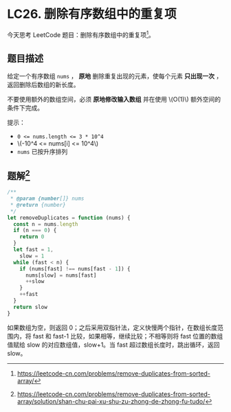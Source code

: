 # LC26. 删除有序数组中的重复项

今天思考 LeetCode 题目：删除有序数组中的重复项[^fn:1]。

## 题目描述

给定一个有序数组 `nums` ， **原地** 删除重复出现的元素，使每个元素 **只出现一次** ，返回删除后数组的新长度。

不要使用额外的数组空间，必须 **原地修改输入数组** 并在使用 \\(O(1)\\) 额外空间的条件下完成。

提示：

- `0 <= nums.length <= 3 * 10^4`
- \\(-10^4 <= nums[i] <= 10^4\\)
- `nums` 已按升序排列

## 题解[^fn:2]

```js
/**
 * @param {number[]} nums
 * @return {number}
 */
let removeDuplicates = function (nums) {
  const n = nums.length
  if (n === 0) {
    return 0
  }
  let fast = 1,
    slow = 1
  while (fast < n) {
    if (nums[fast] !== nums[fast - 1]) {
      nums[slow] = nums[fast]
      ++slow
    }
    ++fast
  }
  return slow
}
```

如果数组为空，则返回 0；之后采用双指针法，定义快慢两个指针，在数组长度范围内，将 fast 和 fast-1 比较，如果相等，继续比较；不相等则将 fast 位置的数组值赋给 slow 的对应数组值，slow+1。当 fast 超过数组长度时，跳出循环，返回 slow。

[^fn:1]: <https://leetcode-cn.com/problems/remove-duplicates-from-sorted-array/>
[^fn:2]: <https://leetcode-cn.com/problems/remove-duplicates-from-sorted-array/solution/shan-chu-pai-xu-shu-zu-zhong-de-zhong-fu-tudo/>
